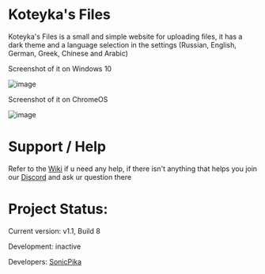 # Koteyka's Files 

Koteyka's Files is a small and simple website for uploading files, it has a dark theme and a language selection in the settings (Russian, English, German, Greek, Chinese and Arabic)

Screenshot of it on Windows 10

![image](https://github.com/user-attachments/assets/e2c55aea-3db7-4a67-b3ce-cc38561e1b3b)

Screenshot of it on ChromeOS

![image](https://github.com/user-attachments/assets/866dc7bc-042d-48ba-a925-d22e64f774af)

# Support / Help

Refer to the [Wiki](https://github.com/SonicPikaLiDNY/KoteykaFiles/wiki) if u need any help, if there isn't anything that helps you join our [Discord](http://discord.lidny.online) and ask ur question there

# Project Status:

Current version: v1.1, Build 8

Development: inactive

Developers: [SonicPika](https://github.com/SonicPikaLiDNY)
